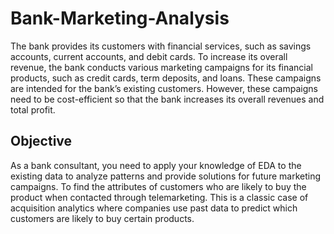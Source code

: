 # Bank-Marketing-Analysis
The bank provides its customers with financial services, such as savings accounts, current accounts, and debit cards. To increase its overall revenue, the bank conducts various marketing campaigns for its financial products, such as credit cards, term deposits, and loans. These campaigns are intended for the bank’s existing customers. However, these campaigns need to be cost-efficient so that the bank increases its overall revenues and total profit.

## Objective
As a bank consultant, you need to apply your knowledge of EDA to the existing data to analyze patterns and provide solutions for future marketing campaigns. To find the attributes of customers who are likely to buy the product when contacted through telemarketing. This is a classic case of acquisition analytics where companies use past data to predict which customers are likely to buy certain products.   
